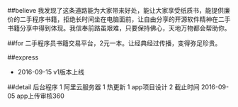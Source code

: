 ##believe
	我发现了这条道路能为大家带来好处，能让大家享受纸质书，能提供廉价的二手程序书籍，拒绝长时间坐在电脑面前，让自由分享的开源软件精神在二手书籍分享中得到体现。我信奉前路虽艰难，只要保持佛心，天地万物都会帮助你。

##for
	二手程序员书籍交易平台，2元一本。让经典经过传播，变得弥足珍贵。
    
##express
-	2016-09-15 v1版本上线

##detail
	后台程序               1
    阿里云服务器			  1
    热更新					1
    app项目设计				2
    截止时间       2016-09-05
    app上传审核360			
    




